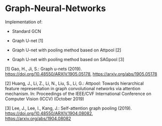 # Graph-Neural-Networks

Implementation of:

- Standard GCN

- Graph U-net [1]

- Graph U-net with pooling method based on Attpool [2]

- Graph U-net with pooling method based on SAGpool [3]

[1] Gao, H., Ji, S.: Graph u-nets (2019). https://doi.org/10.48550/ARXIV.1905.05178, https://arxiv.org/abs/1905.05178

[2] Huang, J., Li, Z., Li, N., Liu, S., Li, G.: Attpool: Towards hierarchical feature representation in graph convolutional networks via attention mechanism. In: Proceedings of the IEEE/CVF International Conference on Computer Vision (ICCV) (October 2019)

[3] Lee, J., Lee, I., Kang, J.: Self-attention graph pooling (2019). https://doi.org/10.48550/ARXIV.1904.08082, https://arxiv.org/abs/1904.08082
